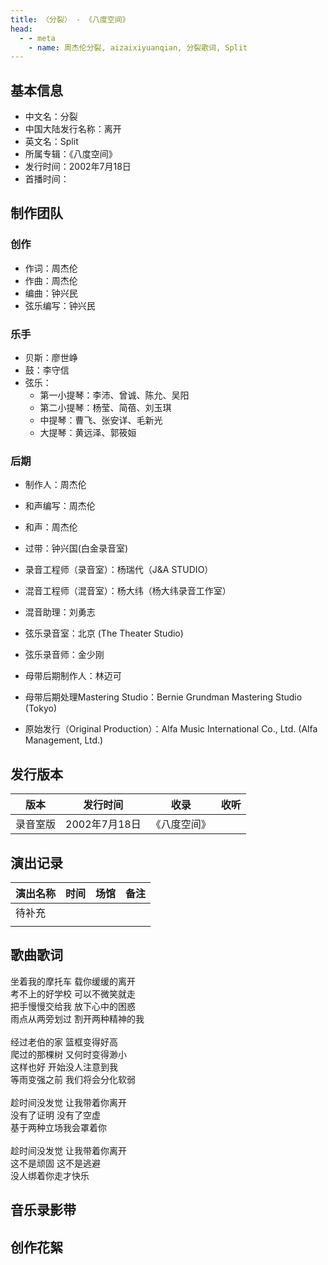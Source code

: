 ```yaml
---
title: 〈分裂〉 - 《八度空间》
head:
  - - meta
    - name: 周杰伦分裂, aizaixiyuanqian, 分裂歌词, Split
---
```


## 基本信息
- 中文名：分裂<br/>
- 中国大陆发行名称：离开<br/>
- 英文名：Split<br/>
- 所属专辑：《八度空间》<br/>
- 发行时间：2002年7月18日<br/>
- 首播时间：

## 制作团队
### 创作
- 作词：周杰伦
- 作曲：周杰伦
- 编曲：钟兴民
- 弦乐编写：钟兴民
### 乐手
- 贝斯：廖世峥
- 鼓：李守信
- 弦乐：
  - 第一小提琴：李沛、曾诚、陈允、吴阳
  - 第二小提琴：杨莹、简蓓、刘玉琪
  - 中提琴：曹飞、张安详、毛新光
  - 大提琴：黄远泽、郭筱姮
### 后期
- 制作人：周杰伦
- 和声编写：周杰伦
- 和声：周杰伦
- 过带：钟兴国(白金录音室)
- 录音工程师（录音室）：杨瑞代（J&A STUDIO）
- 混音工程师（混音室）：杨大纬（杨大纬录音工作室）
- 混音助理：刘勇志
- 弦乐录音室：北京 (The Theater Studio)
- 弦乐录音师：金少刚
- 母带后期制作人：林迈可
- 母带后期处理Mastering Studio：Bernie Grundman Mastering Studio (Tokyo)

- 原始发行（Original Production）：Alfa Music International Co., Ltd. (Alfa Management, Ltd.)

## 发行版本
| 版本 | 发行时间 | 收录 | 收听 |
| ---- | -------- | ---- | ---- |
| 录音室版 | 2002年7月18日	 | 《八度空间》    | |

## 演出记录
| 演出名称 | 时间 | 场馆 | 备注 |
| ---- | -------- | ---- | ---- |
| 待补充 |  |     | |
|  |  |     | |

## 歌曲歌词

坐着我的摩托车 载你缓缓的离开<br/>
考不上的好学校 可以不微笑就走<br/>
把手慢慢交给我 放下心中的困惑<br/>
雨点从两旁划过 割开两种精神的我<br/>
<br/>
经过老伯的家 篮框变得好高<br/>
爬过的那棵树 又何时变得渺小<br/>
这样也好 开始没人注意到我<br/>
等雨变强之前 我们将会分化软弱<br/>
<br/>
趁时间没发觉 让我带着你离开<br/>
没有了证明 没有了空虚<br/>
基于两种立场我会罩着你<br/>
<br/>
趁时间没发觉 让我带着你离开<br/>
这不是顽固 这不是逃避<br/>
没人绑着你走才快乐<br/>

## 音乐录影带

## 创作花絮
